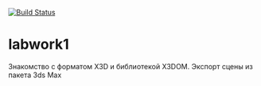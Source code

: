 [![Build Status](https://travis-ci.org/icg2018/labwork1.svg?branch=gh-pages)](https://travis-ci.org/icg2018/labwork1)
# labwork1
Знакомство с форматом X3D и библиотекой X3DOM. Экспорт сцены из пакета 3ds Max
